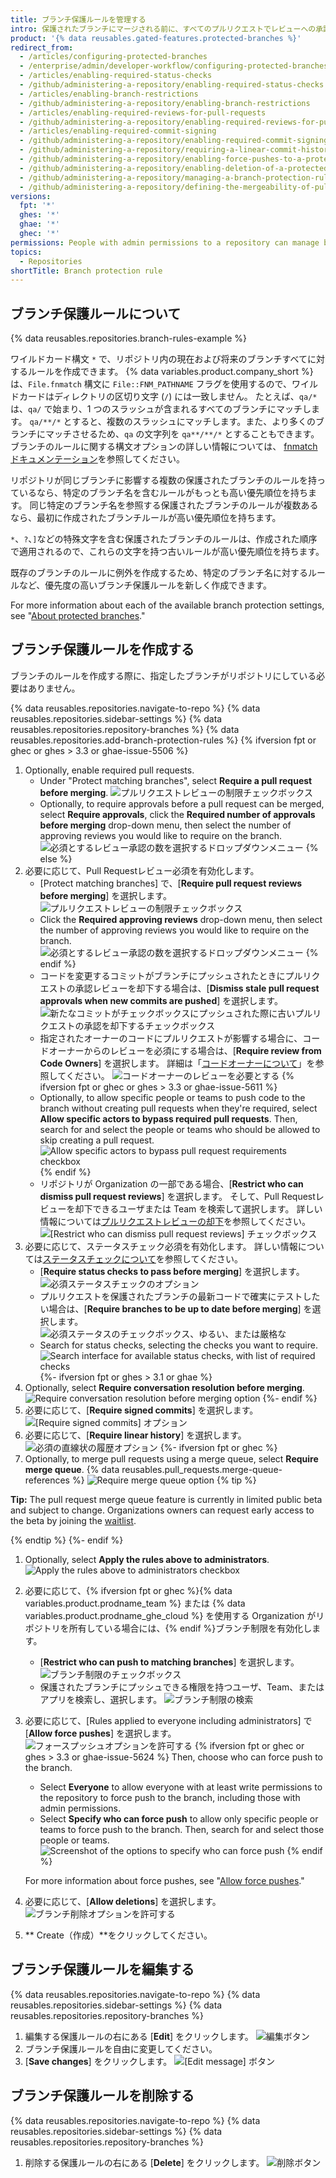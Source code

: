 ```yaml
---
title: ブランチ保護ルールを管理する
intro: 保護されたブランチにマージされる前に、すべてのプルリクエストでレビューへの承認またはステータスチェックへのパスを必須とするなど、1 つ以上のブランチに対して特定のワークフローを強制するため、ブランチ保護ルールを作成できます。
product: '{% data reusables.gated-features.protected-branches %}'
redirect_from:
  - /articles/configuring-protected-branches
  - /enterprise/admin/developer-workflow/configuring-protected-branches-and-required-status-checks
  - /articles/enabling-required-status-checks
  - /github/administering-a-repository/enabling-required-status-checks
  - /articles/enabling-branch-restrictions
  - /github/administering-a-repository/enabling-branch-restrictions
  - /articles/enabling-required-reviews-for-pull-requests
  - /github/administering-a-repository/enabling-required-reviews-for-pull-requests
  - /articles/enabling-required-commit-signing
  - /github/administering-a-repository/enabling-required-commit-signing
  - /github/administering-a-repository/requiring-a-linear-commit-history
  - /github/administering-a-repository/enabling-force-pushes-to-a-protected-branch
  - /github/administering-a-repository/enabling-deletion-of-a-protected-branch
  - /github/administering-a-repository/managing-a-branch-protection-rule
  - /github/administering-a-repository/defining-the-mergeability-of-pull-requests/managing-a-branch-protection-rule
versions:
  fpt: '*'
  ghes: '*'
  ghae: '*'
  ghec: '*'
permissions: People with admin permissions to a repository can manage branch protection rules.
topics:
  - Repositories
shortTitle: Branch protection rule
---
```


## ブランチ保護ルールについて

{% data reusables.repositories.branch-rules-example %}

ワイルドカード構文 `*` で、リポジトリ内の現在および将来のブランチすべてに対するルールを作成できます。 {% data variables.product.company_short %}は、`File.fnmatch` 構文に `File::FNM_PATHNAME` フラグを使用するので、ワイルドカードはディレクトリの区切り文字 (`/`) には一致しません。 たとえば、`qa/*` は、`qa/` で始まり、1 つのスラッシュが含まれるすべてのブランチにマッチします。 `qa/**/*` とすると、複数のスラッシュにマッチします。また、より多くのブランチにマッチさせるため、`qa` の文字列を `qa**/**/*` とすることもできます。 ブランチのルールに関する構文オプションの詳しい情報については、 [fnmatch ドキュメンテーション](https://ruby-doc.org/core-2.5.1/File.html#method-c-fnmatch)を参照してください。

リポジトリが同じブランチに影響する複数の保護されたブランチのルールを持っているなら、特定のブランチ名を含むルールがもっとも高い優先順位を持ちます。 同じ特定のブランチ名を参照する保護されたブランチのルールが複数あるなら、最初に作成されたブランチルールが高い優先順位を持ちます。

`*`、`?`、`]`などの特殊文字を含む保護されたブランチのルールは、作成された順序で適用されるので、これらの文字を持つ古いルールが高い優先順位を持ちます。

既存のブランチのルールに例外を作成するため、特定のブランチ名に対するルールなど、優先度の高いブランチ保護ルールを新しく作成できます。

For more information about each of the available branch protection settings, see "[About protected branches](/github/administering-a-repository/about-protected-branches)."

## ブランチ保護ルールを作成する

ブランチのルールを作成する際に、指定したブランチがリポジトリにしている必要はありません。

{% data reusables.repositories.navigate-to-repo %}
{% data reusables.repositories.sidebar-settings %}
{% data reusables.repositories.repository-branches %}
{% data reusables.repositories.add-branch-protection-rules %}
{% ifversion fpt or ghec or ghes > 3.3 or ghae-issue-5506 %}
1. Optionally, enable required pull requests.
   - Under "Protect matching branches", select **Require a pull request before merging**. ![プルリクエストレビューの制限チェックボックス](/assets/images/help/repository/PR-reviews-required-updated.png)
   - Optionally, to require approvals before a pull request can be merged, select **Require approvals**, click the **Required number of approvals before merging** drop-down menu, then select the number of approving reviews you would like to require on the branch. ![必須とするレビュー承認の数を選択するドロップダウンメニュー](/assets/images/help/repository/number-of-required-review-approvals-updated.png)
{% else %}
1. 必要に応じて、Pull Requestレビュー必須を有効化します。
   - [Protect matching branches] で、[**Require pull request reviews before merging**] を選択します。 ![プルリクエストレビューの制限チェックボックス](/assets/images/help/repository/PR-reviews-required.png)
   - Click the **Required approving reviews** drop-down menu, then select the number of approving reviews you would like to require on the branch. ![必須とするレビュー承認の数を選択するドロップダウンメニュー](/assets/images/help/repository/number-of-required-review-approvals.png)
{% endif %}
   - コードを変更するコミットがブランチにプッシュされたときにプルリクエストの承認レビューを却下する場合は、[**Dismiss stale pull request approvals when new commits are pushed**] を選択します。 ![新たなコミットがチェックボックスにプッシュされた際に古いプルリクエストの承認を却下するチェックボックス](/assets/images/help/repository/PR-reviews-required-dismiss-stale.png)
   - 指定されたオーナーのコードにプルリクエストが影響する場合に、コードオーナーからのレビューを必須にする場合は、[**Require review from Code Owners**] を選択します。 詳細は「[コードオーナーについて](/github/creating-cloning-and-archiving-repositories/about-code-owners)」を参照してください。 ![コードオーナーのレビューを必要とする](/assets/images/help/repository/PR-review-required-code-owner.png)
{% ifversion fpt or ghec or ghes > 3.3 or ghae-issue-5611 %}
   - Optionally, to allow specific people or teams to push code to the branch without creating pull requests when they're required, select **Allow specific actors to bypass required pull requests**. Then, search for and select the people or teams who should be allowed to skip creating a pull request. ![Allow specific actors to bypass pull request requirements checkbox](/assets/images/help/repository/PR-bypass-requirements.png)
{% endif %}
   - リポジトリが Organization の一部である場合、[**Restrict who can dismiss pull request reviews**] を選択します。 そして、Pull Requestレビューを却下できるユーザまたは Team を検索して選択します。 詳しい情報については[プルリクエストレビューの却下](/pull-requests/collaborating-with-pull-requests/reviewing-changes-in-pull-requests/dismissing-a-pull-request-review)を参照してください。 ![[Restrict who can dismiss pull request reviews] チェックボックス](/assets/images/help/repository/PR-review-required-dismissals.png)
1. 必要に応じて、ステータスチェック必須を有効化します。 詳しい情報については[ステータスチェックについて](/pull-requests/collaborating-with-pull-requests/collaborating-on-repositories-with-code-quality-features/about-status-checks)を参照してください。
   - [**Require status checks to pass before merging**] を選択します。 ![必須ステータスチェックのオプション](/assets/images/help/repository/required-status-checks.png)
   - プルリクエストを保護されたブランチの最新コードで確実にテストしたい場合は、[**Require branches to be up to date before merging**] を選択します。 ![必須ステータスのチェックボックス、ゆるい、または厳格な](/assets/images/help/repository/protecting-branch-loose-status.png)
   - Search for status checks, selecting the checks you want to require. ![Search interface for available status checks, with list of required checks](/assets/images/help/repository/required-statuses-list.png)
{%- ifversion fpt or ghes > 3.1 or ghae %}
1. Optionally, select **Require conversation resolution before merging**. ![Require conversation resolution before merging option](/assets/images/help/repository/require-conversation-resolution.png)
{%- endif %}
1. 必要に応じて、[**Require signed commits**] を選択します。 ![[Require signed commits] オプション](/assets/images/help/repository/require-signed-commits.png)
1. 必要に応じて、[**Require linear history**] を選択します。 ![必須の直線状の履歴オプション](/assets/images/help/repository/required-linear-history.png)
{%- ifversion fpt or ghec %}
1. Optionally, to merge pull requests using a merge queue, select **Require merge queue**. {% data reusables.pull_requests.merge-queue-references %} ![Require merge queue option](/assets/images/help/repository/require-merge-queue.png)
  {% tip %}

  **Tip:** The pull request merge queue feature is currently in limited public beta and subject to change. Organizations owners can request early access to the beta by joining the [waitlist](https://github.com/features/merge-queue/signup).

  {% endtip %}
{%- endif %}
1. Optionally, select **Apply the rules above to administrators**. ![Apply the rules above to administrators checkbox](/assets/images/help/repository/include-admins-protected-branches.png)
1. 必要に応じて、{% ifversion fpt or ghec %}{% data variables.product.prodname_team %} または {% data variables.product.prodname_ghe_cloud %} を使用する Organization がリポジトリを所有している場合には、{% endif %}ブランチ制限を有効化します。
   - [**Restrict who can push to matching branches**] を選択します。 ![ブランチ制限のチェックボックス](/assets/images/help/repository/restrict-branch.png)
   - 保護されたブランチにプッシュできる権限を持つユーザ、Team、またはアプリを検索し、選択します。 ![ブランチ制限の検索](/assets/images/help/repository/restrict-branch-search.png)
1. 必要に応じて、[Rules applied to everyone including administrators] で [**Allow force pushes**] を選択します。 ![フォースプッシュオプションを許可する](/assets/images/help/repository/allow-force-pushes.png)
{% ifversion fpt or ghec or ghes > 3.3 or ghae-issue-5624 %}
  Then, choose who can force push to the branch.
    - Select **Everyone** to allow everyone with at least write permissions to the repository to force push to the branch, including those with admin permissions.
    - Select **Specify who can force push** to allow only specific people or teams to force push to the branch. Then, search for and select those people or teams. ![Screenshot of the options to specify who can force push](/assets/images/help/repository/allow-force-pushes-specify-who.png)
{% endif %}

    For more information about force pushes, see "[Allow force pushes](/repositories/configuring-branches-and-merges-in-your-repository/defining-the-mergeability-of-pull-requests/about-protected-branches/#allow-force-pushes)."
1. 必要に応じて、[**Allow deletions**] を選択します。 ![ブランチ削除オプションを許可する](/assets/images/help/repository/allow-branch-deletions.png)
1. ** Create（作成）**をクリックしてください。

## ブランチ保護ルールを編集する

{% data reusables.repositories.navigate-to-repo %}
{% data reusables.repositories.sidebar-settings %}
{% data reusables.repositories.repository-branches %}
1. 編集する保護ルールの右にある [**Edit**] をクリックします。 ![編集ボタン](/assets/images/help/repository/edit-branch-protection-rule.png)
1. ブランチ保護ルールを自由に変更してください。
1. [**Save changes**] をクリックします。 ![[Edit message] ボタン](/assets/images/help/repository/save-branch-protection-rule.png)

## ブランチ保護ルールを削除する

{% data reusables.repositories.navigate-to-repo %}
{% data reusables.repositories.sidebar-settings %}
{% data reusables.repositories.repository-branches %}
1. 削除する保護ルールの右にある [**Delete**] をクリックします。 ![削除ボタン](/assets/images/help/repository/delete-branch-protection-rule.png)
